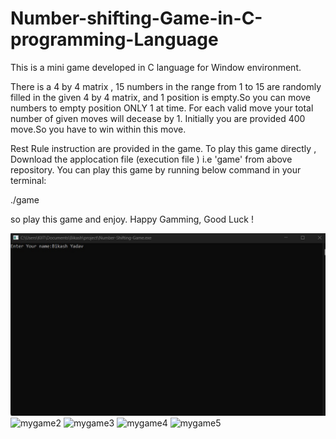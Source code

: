 # Number-shifting-Game-in-C-programming-Language
This is a mini game developed in C language for Window environment.

There is a 4 by 4 matrix , 15 numbers in the range from 1 to 15 are randomly filled in the given 4 by 4 matrix, and 1 position is empty.So you can move numbers to empty position ONLY 1 at time. For each valid move your total number of given moves will decease by 1. Initially you are provided 400 move.So you have to win within this move.

Rest Rule instruction are provided in the game. To play this game directly ,
Download the applocation file (execution file ) i.e 'game' from above repository. 
You can play this game by running below command in your terminal: 

./game

so play this game and enjoy. Happy Gamming, Good Luck !


![mygame1](https://github.com/bikas-yadav/Number-Shift_Game/blob/main/img1.jpg)
![mygame2](https://user-images.githubusercontent.com/26687042/44631350-223efd80-a988-11e8-84fb-b0d0e072fafe.png)
![mygame3](https://user-images.githubusercontent.com/26687042/44631323-de4bf880-a987-11e8-8da9-2f534346de16.png)
![mygame4](https://user-images.githubusercontent.com/26687042/44631359-2cf99280-a988-11e8-9cd0-2efc7554a377.png)
![mygame5](https://user-images.githubusercontent.com/26687042/44631360-308d1980-a988-11e8-8116-f1548402203b.png)


